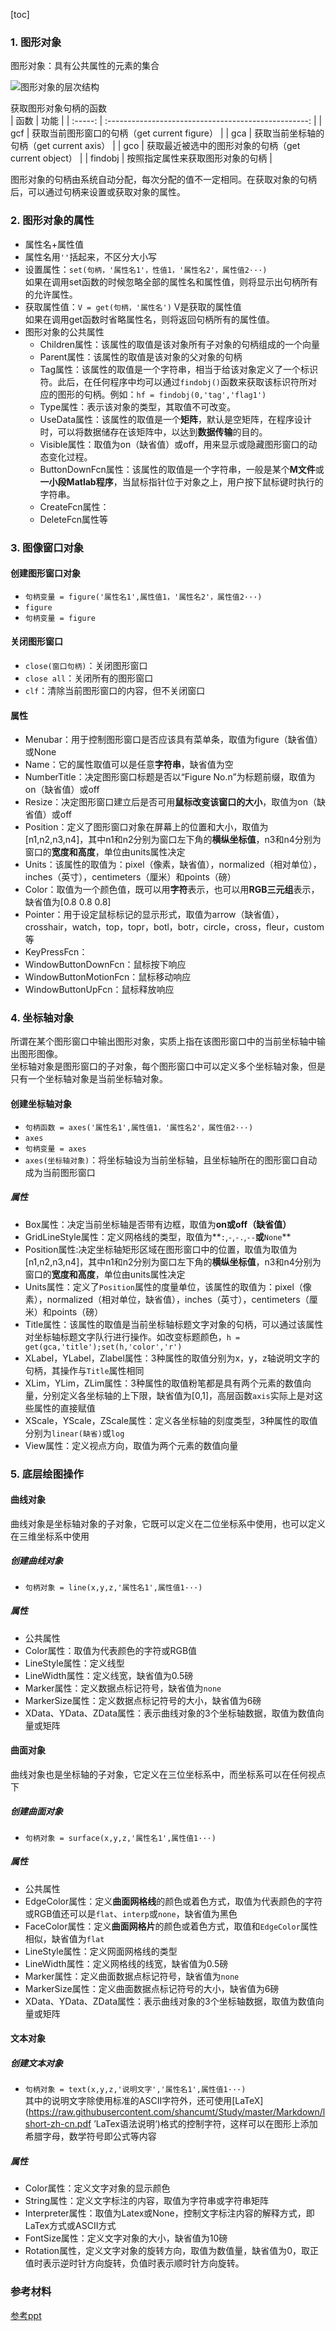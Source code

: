 [toc]

### 1. 图形对象

图形对象：具有公共属性的元素的集合

![图形对象的层次结构](https://github.com/shancumt/Study/blob/master/Matlab/Pictures/%E5%9B%BE%E5%BD%A2%E5%8F%A5%E6%9F%84.png?raw=true)

获取图形对象句柄的函数  
|  函数   |                         功能                         |
| :-----: | :--------------------------------------------------: |
|   gcf   |     获取当前图形窗口的句柄（get current figure）     |
|   gca   |       获取当前坐标轴的句柄（get current axis）       |
|   gco   | 获取最近被选中的图形对象的句柄（get current object） |
| findobj |           按照指定属性来获取图形对象的句柄           |

图形对象的句柄由系统自动分配，每次分配的值不一定相同。在获取对象的句柄后，可以通过句柄来设置或获取对象的属性。

### 2. 图形对象的属性 

* 属性名+属性值
* 属性名用`''`括起来，不区分大小写
* 设置属性：`set(句柄，'属性名1'，性值1，'属性名2'，属性值2···)`  
  如果在调用set函数的时候忽略全部的属性名和属性值，则将显示出句柄所有的允许属性。
* 获取属性值：`V = get(句柄，'属性名')`   V是获取的属性值  
  如果在调用get函数时省略属性名，则将返回句柄所有的属性值。
* 图形对象的公共属性
	* Children属性：该属性的取值是该对象所有子对象的句柄组成的一个向量
	* Parent属性：该属性的取值是该对象的父对象的句柄
	* Tag属性：该属性的取值是一个字符串，相当于给该对象定义了一个标识符。此后，在任何程序中均可以通过`findobj()`函数来获取该标识符所对应的图形的句柄。例如：`hf = findobj(0,'tag','flag1')`
	* Type属性：表示该对象的类型，其取值不可改变。
	* UseData属性：该属性的取值是一个**矩阵**，默认是空矩阵，在程序设计时，可以将数据储存在该矩阵中，以达到**数据传输**的目的。
	* Visible属性：取值为on（缺省值）或off，用来显示或隐藏图形窗口的动态变化过程。
	* ButtonDownFcn属性：该属性的取值是一个字符串，一般是某个**M文件**或**一小段Matlab程序**，当鼠标指针位于对象之上，用户按下鼠标键时执行的字符串。
	* CreateFcn属性：
	* DeleteFcn属性等

### 3. 图像窗口对象
#### 创建图形窗口对象

* `句柄变量 = figure('属性名1',属性值1，'属性名2'，属性值2···)`  
* `figure`  
* `句柄变量 = figure`

#### 关闭图形窗口

* `close(窗口句柄)`：关闭图形窗口
* `close all`：关闭所有的图形窗口
* `clf`：清除当前图形窗口的内容，但不关闭窗口

#### 属性

* Menubar：用于控制图形窗口是否应该具有菜单条，取值为figure（缺省值）或None
* Name：它的属性取值可以是任意**字符串**，缺省值为空
* NumberTitle：决定图形窗口标题是否以“Figure No.n”为标题前缀，取值为on（缺省值）或off
* Resize：决定图形窗口建立后是否可用**鼠标改变该窗口的大小**，取值为on（缺省值）或off
* Position：定义了图形窗口对象在屏幕上的位置和大小，取值为[n1,n2,n3,n4]，其中n1和n2分别为窗口左下角的**横纵坐标值**，n3和n4分别为窗口的**宽度和高度**，单位由units属性决定
* Units：该属性的取值为：pixel（像素，缺省值），normalized（相对单位），inches（英寸），centimeters（厘米）和points（磅）
* Color：取值为一个颜色值，既可以用**字符**表示，也可以用**RGB三元组**表示，缺省值为[0.8 0.8 0.8]
* Pointer：用于设定鼠标标记的显示形式，取值为arrow（缺省值），crosshair，watch，top，topr，botl，botr，circle，cross，fleur，custom等
* KeyPressFcn：
* WindowButtonDownFcn：鼠标按下响应
* WindowButtonMotionFcn：鼠标移动响应
* WindowButtonUpFcn：鼠标释放响应

### 4. 坐标轴对象

所谓在某个图形窗口中输出图形对象，实质上指在该图形窗口中的当前坐标轴中输出图形图像。  
坐标轴对象是图形窗口的子对象，每个图形窗口中可以定义多个坐标轴对象，但是只有一个坐标轴对象是当前坐标轴对象。

#### 创建坐标轴对象
* `句柄函数 = axes('属性名1',属性值1，'属性名2'，属性值2···)`
* `axes`
* `句柄变量 = axes`
* `axes(坐标轴对象)`：将坐标轴设为当前坐标轴，且坐标轴所在的图形窗口自动成为当前图形窗口
##### 属性
* Box属性：决定当前坐标轴是否带有边框，取值为**on或off（缺省值）**
* GridLineStyle属性：定义网格线的类型，取值为**`:`,`-`,`-.`,`--`**或**`None`**
* Position属性:决定坐标轴矩形区域在图形窗口中的位置，取值为取值为[n1,n2,n3,n4]，其中n1和n2分别为窗口左下角的**横纵坐标值**，n3和n4分别为窗口的**宽度和高度**，单位由units属性决定
* Units属性：定义了`Position`属性的度量单位，该属性的取值为：pixel（像素），normalized（相对单位，缺省值），inches（英寸），centimeters（厘米）和points（磅）
* Title属性：该属性的取值是当前坐标轴标题文字对象的句柄，可以通过该属性对坐标轴标题文字队行进行操作。如改变标题颜色，`h = get(gca,'title');set(h,'color','r')`
* XLabel，YLabel，Zlabel属性：3种属性的取值分别为x，y，z轴说明文字的句柄，其操作与`Title`属性相同
* XLim，YLim，ZLim属性：3种属性的取值粉笔都是具有两个元素的数值向量，分别定义各坐标轴的上下限，缺省值为[0,1]，高层函数`axis`实际上是对这些属性的直接赋值
* XScale，YScale，ZScale属性：定义各坐标轴的刻度类型，3种属性的取值分别为`linear(缺省)`或`log`
* View属性：定义视点方向，取值为两个元素的数值向量

### 5. 底层绘图操作

#### 曲线对象
曲线对象是坐标轴对象的子对象，它既可以定义在二位坐标系中使用，也可以定义在三维坐标系中使用
##### 创建曲线对象
* `句柄对象 = line(x,y,z,'属性名1',属性值1···)` 
##### 属性
* 公共属性
* Color属性：取值为代表颜色的字符或RGB值
* LineStyle属性：定义线型
* LineWidth属性：定义线宽，缺省值为0.5磅
* Marker属性：定义数据点标记符号，缺省值为`none`
* MarkerSize属性：定义数据点标记符号的大小，缺省值为6磅
* XData、YData、ZData属性：表示曲线对象的3个坐标轴数据，取值为数值向量或矩阵

#### 曲面对象

曲线对象也是坐标轴的子对象，它定义在三位坐标系中，而坐标系可以在任何视点下
##### 创建曲面对象
* `句柄对象 = surface(x,y,z,'属性名1',属性值1···)` 
##### 属性
* 公共属性
* EdgeColor属性：定义**曲面网格线**的颜色或着色方式，取值为代表颜色的字符或RGB值还可以是`flat`、`interp`或`none`，缺省值为黑色
* FaceColor属性：定义**曲面网格片**的颜色或着色方式，取值和`EdgeColor`属性相似，缺省值为`flat`
* LineStyle属性：定义网面网格线的类型
* LineWidth属性：定义网格线的线宽，缺省值为0.5磅
* Marker属性：定义曲面数据点标记符号，缺省值为`none`
* MarkerSize属性：定义曲面数据点标记符号的大小，缺省值为6磅
* XData、YData、ZData属性：表示曲线对象的3个坐标轴数据，取值为数值向量或矩阵

#### 文本对象

##### 创建文本对象
* `句柄对象 = text(x,y,z,'说明文字','属性名1',属性值1···)`   
其中的说明文字除使用标准的ASCII字符外，还可使用[LaTeX](https://raw.githubusercontent.com/shancumt/Study/master/Markdown/lshort-zh-cn.pdf  ’LaTex语法说明‘)格式的控制字符，这样可以在图形上添加希腊字母，数学符号即公式等内容
##### 属性
* Color属性：定义文字对象的显示颜色
* String属性：定义文字标注的内容，取值为字符串或字符串矩阵
* Interpreter属性：取值为Latex或None，控制文字标注内容的解释方式，即LaTex方式或ASCII方式
* FontSize属性：定义文字对象的大小，缺省值为10磅
* Rotation属性，定义文字对象的旋转方向，取值为数值量，缺省值为0，取正值时表示逆时针方向旋转，负值时表示顺时针方向旋转。

### 参考材料

[参考ppt](https://raw.githubusercontent.com/shancumt/Study/741c6cb521e74a6c85cd5078560d1a40288f56de/Matlab/Material/MATLAB%E7%AC%AC9%E7%AB%A0%E5%9B%BE%E5%BD%A2%E5%8F%A5%E6%9F%84.pdf)

